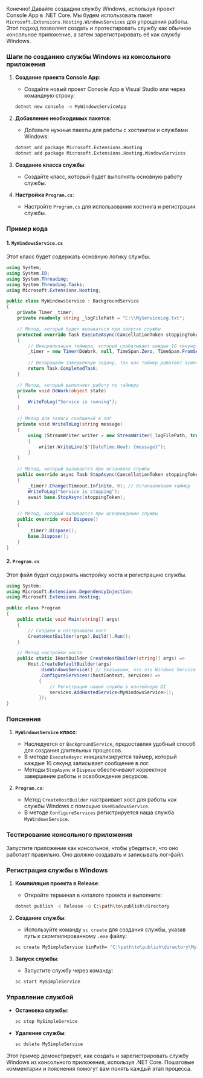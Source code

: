 Конечно! Давайте создадим службу Windows, используя проект Console App в .NET Core. Мы будем использовать пакет `Microsoft.Extensions.Hosting.WindowsServices` для упрощения работы. Этот подход позволяет создать и протестировать службу как обычное консольное приложение, а затем зарегистрировать её как службу Windows.

### Шаги по созданию службы Windows из консольного приложения

1. **Создание проекта Console App**:
    - Создайте новый проект Console App в Visual Studio или через командную строку:
    ```bash
    dotnet new console -n MyWindowsServiceApp
    ```

2. **Добавление необходимых пакетов**:
    - Добавьте нужные пакеты для работы с хостингом и службами Windows:
    ```bash
    dotnet add package Microsoft.Extensions.Hosting
    dotnet add package Microsoft.Extensions.Hosting.WindowsServices
    ```

3. **Создание класса службы**:
    - Создайте класс, который будет выполнять основную работу службы.

4. **Настройка `Program.cs`**:
    - Настройте `Program.cs` для использования хостинга и регистрации службы.

### Пример кода

#### 1. `MyWindowsService.cs`
Этот класс будет содержать основную логику службы.

```csharp
using System;
using System.IO;
using System.Threading;
using System.Threading.Tasks;
using Microsoft.Extensions.Hosting;

public class MyWindowsService : BackgroundService
{
    private Timer _timer;
    private readonly string _logFilePath = "C:\\MyServiceLog.txt";

    // Метод, который будет вызываться при запуске службы
    protected override Task ExecuteAsync(CancellationToken stoppingToken)
    {
        // Инициализация таймера, который срабатывает каждые 10 секунд
        _timer = new Timer(DoWork, null, TimeSpan.Zero, TimeSpan.FromSeconds(10));
        
        // Возвращаем завершённую задачу, так как таймер работает асинхронно
        return Task.CompletedTask;
    }

    // Метод, который выполняет работу по таймеру
    private void DoWork(object state)
    {
        WriteToLog("Service is running");
    }

    // Метод для записи сообщений в лог
    private void WriteToLog(string message)
    {
        using (StreamWriter writer = new StreamWriter(_logFilePath, true))
        {
            writer.WriteLine($"{DateTime.Now}: {message}");
        }
    }

    // Метод, который вызывается при остановке службы
    public override async Task StopAsync(CancellationToken stoppingToken)
    {
        _timer?.Change(Timeout.Infinite, 0); // Останавливаем таймер
        WriteToLog("Service is stopping");
        await base.StopAsync(stoppingToken);
    }

    // Метод, который вызывается при освобождении службы
    public override void Dispose()
    {
        _timer?.Dispose();
        base.Dispose();
    }
}
```

#### 2. `Program.cs`
Этот файл будет содержать настройку хоста и регистрацию службы.

```csharp
using System;
using Microsoft.Extensions.DependencyInjection;
using Microsoft.Extensions.Hosting;

public class Program
{
    public static void Main(string[] args)
    {
        // Создаем и настраиваем хост
        CreateHostBuilder(args).Build().Run();
    }

    // Метод настройки хоста
    public static IHostBuilder CreateHostBuilder(string[] args) =>
        Host.CreateDefaultBuilder(args)
            .UseWindowsService() // Указываем, что это Windows Service
            .ConfigureServices((hostContext, services) =>
            {
                // Регистрация нашей службы в контейнере DI
                services.AddHostedService<MyWindowsService>();
            });
}
```

### Пояснения

1. **`MyWindowsService` класс**:
    - Наследуется от `BackgroundService`, предоставляя удобный способ для создания длительных процессов.
    - В методе `ExecuteAsync` инициализируется таймер, который каждые 10 секунд записывает сообщение в лог.
    - Методы `StopAsync` и `Dispose` обеспечивают корректное завершение работы и освобождение ресурсов.

2. **`Program.cs`**:
    - Метод `CreateHostBuilder` настраивает хост для работы как службы Windows с помощью `UseWindowsService`.
    - В методе `ConfigureServices` регистрируется наша служба `MyWindowsService`.

### Тестирование консольного приложения

Запустите приложение как консольное, чтобы убедиться, что оно работает правильно. Оно должно создавать и записывать лог-файл.

### Регистрация службы в Windows

1. **Компиляция проекта в Release**:
    - Откройте терминал в каталоге проекта и выполните:
    ```bash
    dotnet publish -c Release -o C:\path\to\publish\directory
    ```

2. **Создание службы**:
    - Используйте команду `sc create` для создания службы, указав путь к скомпилированному `.exe` файлу:
    ```bash
    sc create MySimpleService binPath= "C:\path\to\publish\directory\MyWindowsServiceApp.exe"
    ```

3. **Запуск службы**:
    - Запустите службу через команду:
    ```bash
    sc start MySimpleService
    ```

### Управление службой

- **Остановка службы**:
    ```bash
    sc stop MySimpleService
    ```

- **Удаление службы**:
    ```bash
    sc delete MySimpleService
    ```

Этот пример демонстрирует, как создать и зарегистрировать службу Windows из консольного приложения, используя .NET Core. Пошаговые комментарии и пояснения помогут вам понять каждый этап процесса.